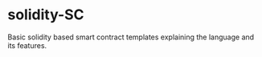 # solidity-SC
Basic solidity based smart contract templates explaining the language and its features.
